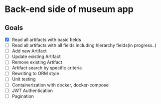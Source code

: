 # Back-end side of museum app

## Goals

- [X] Read all artifacts with basic fields
- [ ] Read all artifacts with all fields including hierarchy fields(in progress..) 
- [ ] Add new Artifact
- [ ] Update existing Artifact
- [ ] Remove existing Artifact
- [ ] Artifact search by specific criteria
- [ ] Rewriting to ORM style
- [ ] Unit testing
- [ ] Containerization with docker, docker-compose
- [ ] JWT Authentication
- [ ] Pagination